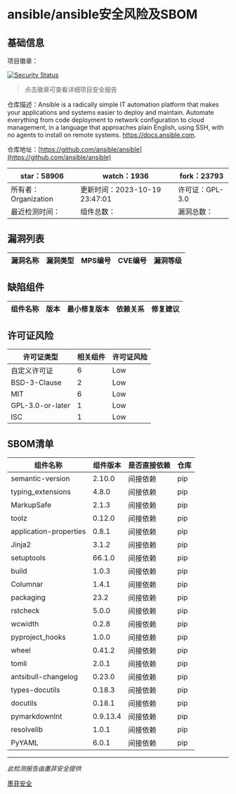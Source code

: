 # ansible/ansible安全风险及SBOM

## 基础信息

项目徽章：

[![Security Status](https://www.murphysec.com/platform3/v31/badge/1715074548642742272.svg)](https://www.murphysec.com/console/report/1712177229994967040/1715074548642742272)

> 点击徽章可查看详细项目安全报告

仓库描述：Ansible is a radically simple IT automation platform that makes your applications and systems easier to deploy and maintain. Automate everything from code deployment to network configuration to cloud management, in a language that approaches plain English, using SSH, with no agents to install on remote systems. https://docs.ansible.com.

仓库地址：[https://github.com/ansible/ansible](https://github.com/ansible/ansible)

| star：58906 | watch：1936 | fork：23793 |
| ----------- | -------------- | ------------ |
| 所有者：Organization | 更新时间：2023-10-19 23:47:01 | 许可证：GPL-3.0 |
| 最近检测时间： | 组件总数： | 漏洞总数： |




## 漏洞列表

| 漏洞名称 | 漏洞类型 | MPS编号 | CVE编号 | 漏洞等级 |
| ------- | ------ | ------- | ------ | ----- |





## 缺陷组件

| 组件名称 | 版本 | 最小修复版本 | 依赖关系 | 修复建议 |
| -------- | ---- | ------------ | -------- | -------- |





## 许可证风险

| 许可证类型 | 相关组件 | 许可证风险 |
| ---------- | -------- | ---------- |
|自定义许可证|6|Low|
|BSD-3-Clause|2|Low|
|MIT|6|Low|
|GPL-3.0-or-later|1|Low|
|ISC|1|Low|




## SBOM清单

| 组件名称 | 组件版本 | 是否直接依赖 | 仓库 |
| -------- | -------- | ------------ | ---- |
|semantic-version|2.10.0|间接依赖|pip|
|typing_extensions|4.8.0|间接依赖|pip|
|MarkupSafe|2.1.3|间接依赖|pip|
|toolz|0.12.0|间接依赖|pip|
|application-properties|0.8.1|间接依赖|pip|
|Jinja2|3.1.2|间接依赖|pip|
|setuptools|66.1.0|间接依赖|pip|
|build|1.0.3|间接依赖|pip|
|Columnar|1.4.1|间接依赖|pip|
|packaging|23.2|间接依赖|pip|
|rstcheck|5.0.0|间接依赖|pip|
|wcwidth|0.2.8|间接依赖|pip|
|pyproject_hooks|1.0.0|间接依赖|pip|
|wheel|0.41.2|间接依赖|pip|
|tomli|2.0.1|间接依赖|pip|
|antsibull-changelog|0.23.0|间接依赖|pip|
|types-docutils|0.18.3|间接依赖|pip|
|docutils|0.18.1|间接依赖|pip|
|pymarkdownlnt|0.9.13.4|间接依赖|pip|
|resolvelib|1.0.1|间接依赖|pip|
|PyYAML|6.0.1|间接依赖|pip|


------

*此检测报告由墨菲安全提供*

[墨菲安全](www.murphysec.com)